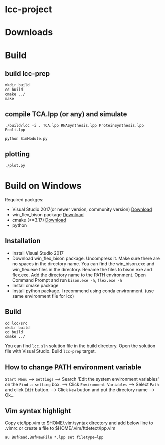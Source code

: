 # lcc-project


# Downloads

# Build
## build lcc-prep
    
    mkdir build
    cd build
    cmake ../
    make


## compile TCA.lpp (or any) and simulate

    ./build/lcc -i . TCA.lpp RNASynthesis.lpp ProteinSynthesis.lpp Ecoli.lpp

    python SimModule.py

## plotting

    ./plot.py



# Build on Windows
Required packges:  
- Visual Studio 2017(or newer version, community version) [Download](https://my.visualstudio.com/Downloads?q=visual%20studio%202017&wt.mc_id=o~msft~vscom~older-downloads)  
- win_flex_bison package [Download](https://sourceforge.net/projects/winflexbison/files/latest/download)  
- cmake (>=3.17) [Download](https://github.com/Kitware/CMake/releases/download/v3.22.1/cmake-3.22.1-windows-x86_64.msi)  
- python

## Installation
- Install Visual Studio 2017
- Download win_flex_bison package. Uncompress it. Make sure there are no spaces in the directory name. You can find the win_bison.exe and win_flex.exe files in the directory. Rename the files to bison.exe and flex.exe. Add the directory name to the PATH environment. Open Command Prompt and run `bison.exe -h`, `flex.exe -h`
- Install cmake package
- Install python package. I recommend using conda environment. (use same environment file for lcc)

## Build
    cd lcc/src
    mkdir build
    cd build
    cmake ../

You can find `lcc.sln` solution file in the build directory. Open the solution file with Visual Studio. Build `lcc-prep` target.


## How to change PATH environment variable
`Start Menu` --> `Settings` --> Search 'Edit the system environment variables' on the `Find a setting` box. --> Click `Environment Variables` --> Select `Path` and click `Edit` button. --> Click `New` button and put the directory name --> Ok...

## Vim syntax highlight
Copy etc/lpp.vim to $HOME/.vim/syntax directory and add below line to .vimrc or create a file to $HOME/.vim/ftdetect/lpp.vim
```
au BufRead,BufNewFile *.lpp set filetype=lpp
```

